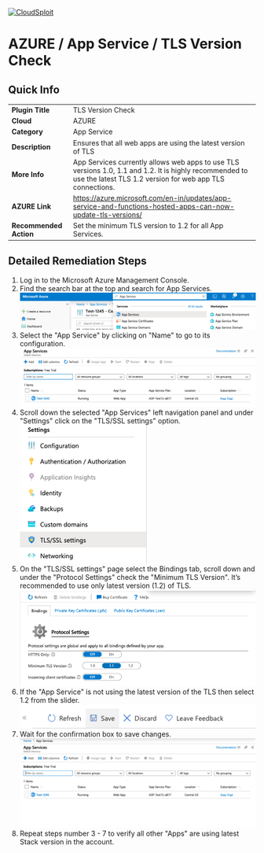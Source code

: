 [![CloudSploit](https://cloudsploit.com/img/logo-new-big-text-100.png "CloudSploit")](https://cloudsploit.com)

# AZURE / App Service / TLS Version Check

## Quick Info

| | |
|-|-|
| **Plugin Title** | TLS Version Check |
| **Cloud** | AZURE |
| **Category** | App Service |
| **Description** | Ensures that all web apps are using the latest version of TLS |
| **More Info** | App Services currently allows web apps to use TLS versions 1.0, 1.1 and 1.2. It is highly recommended to use the latest TLS 1.2 version for web app TLS connections. |
| **AZURE Link** | https://azure.microsoft.com/en-in/updates/app-service-and-functions-hosted-apps-can-now-update-tls-versions/ |
| **Recommended Action** | Set the minimum TLS version to 1.2 for all App Services. |

## Detailed Remediation Steps

1. Log in to the Microsoft Azure Management Console.
2. Find the search bar at the top and search for App Services. </br> <img src="/resources/azure/appservice/tls-version-check/step2.png"/>
3. Select the "App Service" by clicking on "Name" to go to its configuration.</br> <img src="/resources/azure/appservice/tls-version-check/step3.png"/>
4. Scroll down the selected "App Services" left navigation panel and under "Settings" click on the "TLS/SSL settings" option.</br> <img src="/resources/azure/appservice/tls-version-check/step4.png"/>
5. On the "TLS/SSL settings" page select the Bindings tab, scroll down and under the "Protocol Settings" check the "Minimum TLS Version". It’s recommended to use only latest version (1.2) of TLS.</br> <img src="/resources/azure/appservice/tls-version-check/step5.png"/>
6. If the "App Service" is not using the latest version of the TLS then select 1.2 from the slider.</br> <img src="/resources/azure/appservice/tls-version-check/step6.png"/>
7. Wait for the confirmation box to save changes.</br> <img src="/resources/azure/appservice/tls-version-check/step7.png"/>
8. Repeat steps number 3 - 7 to verify all other "Apps" are using latest Stack version in the account.</br>
